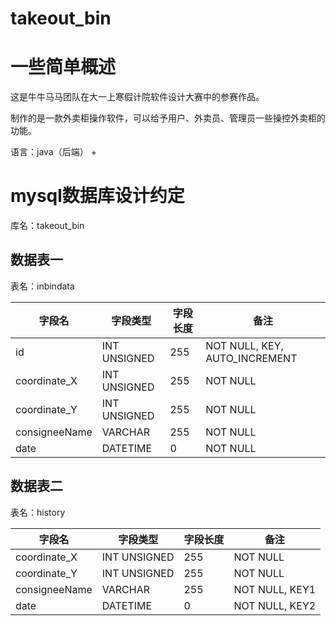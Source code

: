 # takeout_bin

# 一些简单概述

这是牛牛马马团队在大一上寒假计院软件设计大赛中的参赛作品。

制作的是一款外卖柜操作软件，可以给予用户、外卖员、管理员一些操控外卖柜的功能。

语言：java（后端） + 

# mysql数据库设计约定

库名：takeout_bin

## 数据表一

表名：inbindata

|  字段名  |  字段类型  |  字段长度  |  备注  |
|  ----  |  ----  |  ----  |  ----  |
|  id  |  INT UNSIGNED  |  255  |  NOT NULL, KEY, AUTO_INCREMENT  |
|  coordinate_X  |  INT UNSIGNED  |  255  |  NOT NULL  |
|  coordinate_Y  |  INT UNSIGNED  |  255  |  NOT NULL  |
|  consigneeName  |  VARCHAR  |  255  |  NOT NULL  |
|  date  |  DATETIME  |  0  |  NOT NULL  |

## 数据表二

表名：history

|  字段名  |  字段类型  |  字段长度  |  备注  |
|  ----  |  ----  |  ----  |  ----  |
|  coordinate_X  |  INT UNSIGNED  |  255  |  NOT NULL  |
|  coordinate_Y  |  INT UNSIGNED  |  255  |  NOT NULL  |
|  consigneeName  |  VARCHAR  |  255  |  NOT NULL, KEY1  |
|  date  |  DATETIME  |  0  |  NOT NULL, KEY2  |